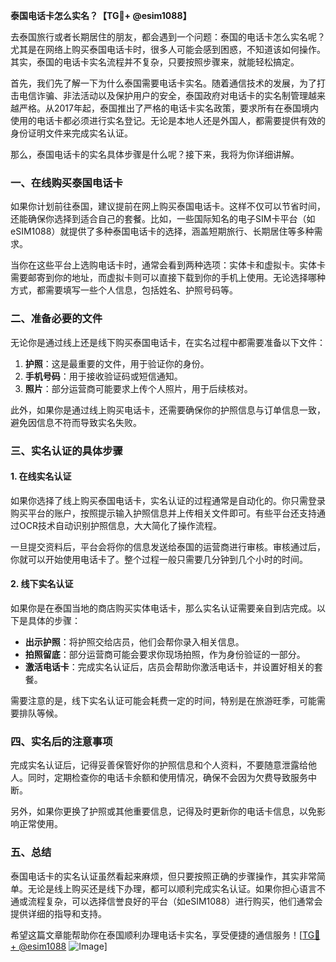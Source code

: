 **泰国电话卡怎么实名？【TG💪+ @esim1088】**

去泰国旅行或者长期居住的朋友，都会遇到一个问题：泰国的电话卡怎么实名呢？尤其是在网络上购买泰国电话卡时，很多人可能会感到困惑，不知道该如何操作。其实，泰国的电话卡实名流程并不复杂，只要按照步骤来，就能轻松搞定。

首先，我们先了解一下为什么泰国需要电话卡实名。随着通信技术的发展，为了打击电信诈骗、非法活动以及保护用户的安全，泰国政府对电话卡的实名制管理越来越严格。从2017年起，泰国推出了严格的电话卡实名政策，要求所有在泰国境内使用的电话卡都必须进行实名登记。无论是本地人还是外国人，都需要提供有效的身份证明文件来完成实名认证。

那么，泰国电话卡的实名具体步骤是什么呢？接下来，我将为你详细讲解。

### 一、在线购买泰国电话卡

如果你计划前往泰国，建议提前在网上购买泰国电话卡。这样不仅可以节省时间，还能确保你选择到适合自己的套餐。比如，一些国际知名的电子SIM卡平台（如eSIM1088）就提供了多种泰国电话卡的选择，涵盖短期旅行、长期居住等多种需求。

当你在这些平台上选购电话卡时，通常会看到两种选项：实体卡和虚拟卡。实体卡需要邮寄到你的地址，而虚拟卡则可以直接下载到你的手机上使用。无论选择哪种方式，都需要填写一些个人信息，包括姓名、护照号码等。

### 二、准备必要的文件

无论你是通过线上还是线下购买泰国电话卡，在实名过程中都需要准备以下文件：

1. **护照**：这是最重要的文件，用于验证你的身份。
2. **手机号码**：用于接收验证码或短信通知。
3. **照片**：部分运营商可能要求上传个人照片，用于后续核对。

此外，如果你是通过线上购买电话卡，还需要确保你的护照信息与订单信息一致，避免因信息不符而导致实名失败。

### 三、实名认证的具体步骤

#### 1. 在线实名认证

如果你选择了线上购买泰国电话卡，实名认证的过程通常是自动化的。你只需登录购买平台的账户，按照提示输入护照信息并上传相关文件即可。有些平台还支持通过OCR技术自动识别护照信息，大大简化了操作流程。

一旦提交资料后，平台会将你的信息发送给泰国的运营商进行审核。审核通过后，你就可以开始使用电话卡了。整个过程一般只需要几分钟到几个小时的时间。

#### 2. 线下实名认证

如果你是在泰国当地的商店购买实体电话卡，那么实名认证需要亲自到店完成。以下是具体的步骤：

- **出示护照**：将护照交给店员，他们会帮你录入相关信息。
- **拍照留底**：部分运营商可能会要求你现场拍照，作为身份验证的一部分。
- **激活电话卡**：完成实名认证后，店员会帮助你激活电话卡，并设置好相关的套餐。

需要注意的是，线下实名认证可能会耗费一定的时间，特别是在旅游旺季，可能需要排队等候。

### 四、实名后的注意事项

完成实名认证后，记得妥善保管好你的护照信息和个人资料，不要随意泄露给他人。同时，定期检查你的电话卡余额和使用情况，确保不会因为欠费导致服务中断。

另外，如果你更换了护照或其他重要信息，记得及时更新你的电话卡信息，以免影响正常使用。

### 五、总结

泰国电话卡的实名认证虽然看起来麻烦，但只要按照正确的步骤操作，其实非常简单。无论是线上购买还是线下办理，都可以顺利完成实名认证。如果你担心语言不通或流程复杂，可以选择信誉良好的平台（如eSIM1088）进行购买，他们通常会提供详细的指导和支持。

希望这篇文章能帮助你在泰国顺利办理电话卡实名，享受便捷的通信服务！[[TG💪+ @esim1088](https://t.me/s/esim1088) ![Image](https://i.postimg.cc/4NQfJmqS/Snipaste-2025-05-13-00-14-12.png)]
